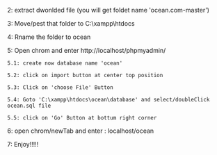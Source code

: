 
2: extract dwonlded file (you will get foldet name 'ocean.com-master')

3: Move/pest that folder to C:\xampp\htdocs

4: Rname the folder to ocean

5: Open chrom and enter http://localhost/phpmyadmin/

	5.1: create now database name 'ocean'
	
	5.2: click on import button at center top position
	
	5.3: Click on 'choose File' Button
	
	5.4: Goto 'C:\xampp\htdocs\ocean\database' and select/doubleClick ocean.sql file
	
	5.5: click on 'Go' Button at bottum right corner
	

6: open chrom/newTab and enter : localhost/ocean

7: Enjoy!!!!! 
